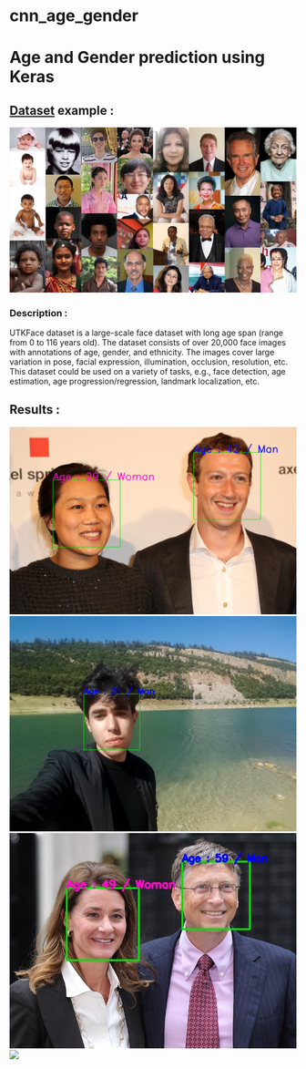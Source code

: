 # cnn_age_gender
# Age and Gender prediction using Keras 
 <h2><a href="https://www.kaggle.com/jangedoo/utkface-new">Dataset</a> example :</h2>
  <img src="utk.jpg">
 <h3>Description :</h3><p>UTKFace dataset is a large-scale face dataset with long age span (range from 0 to 116 years old). The dataset consists of over 20,000 face images with annotations of age, gender, and ethnicity. The images cover large variation in pose, facial expression, illumination, occlusion, resolution, etc. This dataset could be used on a variety of tasks, e.g., face detection, age estimation, age progression/regression, landmark localization, etc.</p>
 <h2>Results :</h2>
 <p>
 <img src="/results/zuck.jpg" with="50%" height="50%">
 <img src="/results/me.jpg" with="50%" height="50%">
 <img src="/results/bill.jpg" with="50%" height="50%">
 <img src="/results/elon.jpg" with="50%" height="50%">
  </p>
